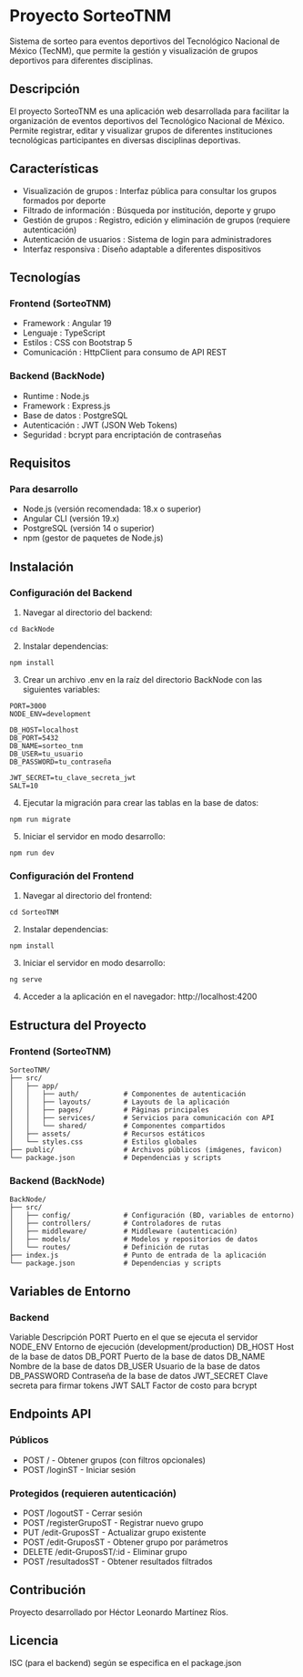 # Proyecto SorteoTNM
Sistema de sorteo para eventos deportivos del Tecnológico Nacional de México (TecNM), que permite la gestión y visualización de grupos deportivos para diferentes disciplinas.

## Descripción
El proyecto SorteoTNM es una aplicación web desarrollada para facilitar la organización de eventos deportivos del Tecnológico Nacional de México. Permite registrar, editar y visualizar grupos de diferentes instituciones tecnológicas participantes en diversas disciplinas deportivas.

## Características
- Visualización de grupos : Interfaz pública para consultar los grupos formados por deporte
- Filtrado de información : Búsqueda por institución, deporte y grupo
- Gestión de grupos : Registro, edición y eliminación de grupos (requiere autenticación)
- Autenticación de usuarios : Sistema de login para administradores
- Interfaz responsiva : Diseño adaptable a diferentes dispositivos
## Tecnologías
### Frontend (SorteoTNM)
- Framework : Angular 19
- Lenguaje : TypeScript
- Estilos : CSS con Bootstrap 5
- Comunicación : HttpClient para consumo de API REST
### Backend (BackNode)
- Runtime : Node.js
- Framework : Express.js
- Base de datos : PostgreSQL
- Autenticación : JWT (JSON Web Tokens)
- Seguridad : bcrypt para encriptación de contraseñas
## Requisitos
### Para desarrollo
- Node.js (versión recomendada: 18.x o superior)
- Angular CLI (versión 19.x)
- PostgreSQL (versión 14 o superior)
- npm (gestor de paquetes de Node.js)
## Instalación
### Configuración del Backend
1. Navegar al directorio del backend:
```
cd BackNode
```
2. Instalar dependencias:
```
npm install
```
3. Crear un archivo .env en la raíz del directorio BackNode con las siguientes variables:
```
PORT=3000
NODE_ENV=development

DB_HOST=localhost
DB_PORT=5432
DB_NAME=sorteo_tnm
DB_USER=tu_usuario
DB_PASSWORD=tu_contraseña

JWT_SECRET=tu_clave_secreta_jwt
SALT=10
```
4. Ejecutar la migración para crear las tablas en la base de datos:
```
npm run migrate
```
5. Iniciar el servidor en modo desarrollo:
```
npm run dev
```
### Configuración del Frontend
1. Navegar al directorio del frontend:
```
cd SorteoTNM
```
2. Instalar dependencias:
```
npm install
```
3. Iniciar el servidor en modo desarrollo:
```
ng serve
```
4. Acceder a la aplicación en el navegador: http://localhost:4200
## Estructura del Proyecto
### Frontend (SorteoTNM)
```
SorteoTNM/
├── src/
│   ├── app/
│   │   ├── auth/           # Componentes de autenticación
│   │   ├── layouts/        # Layouts de la aplicación
│   │   ├── pages/          # Páginas principales
│   │   ├── services/       # Servicios para comunicación con API
│   │   └── shared/         # Componentes compartidos
│   ├── assets/             # Recursos estáticos
│   └── styles.css          # Estilos globales
├── public/                 # Archivos públicos (imágenes, favicon)
└── package.json            # Dependencias y scripts
```
### Backend (BackNode)
```
BackNode/
├── src/
│   ├── config/             # Configuración (BD, variables de entorno)
│   ├── controllers/        # Controladores de rutas
│   ├── middleware/         # Middleware (autenticación)
│   ├── models/             # Modelos y repositorios de datos
│   └── routes/             # Definición de rutas
├── index.js                # Punto de entrada de la aplicación
└── package.json            # Dependencias y scripts
```
## Variables de Entorno
### Backend
Variable Descripción PORT Puerto en el que se ejecuta el servidor NODE_ENV Entorno de ejecución (development/production) DB_HOST Host de la base de datos DB_PORT Puerto de la base de datos DB_NAME Nombre de la base de datos DB_USER Usuario de la base de datos DB_PASSWORD Contraseña de la base de datos JWT_SECRET Clave secreta para firmar tokens JWT SALT Factor de costo para bcrypt

## Endpoints API
### Públicos
- POST / - Obtener grupos (con filtros opcionales)
- POST /loginST - Iniciar sesión
### Protegidos (requieren autenticación)
- POST /logoutST - Cerrar sesión
- POST /registerGrupoST - Registrar nuevo grupo
- PUT /edit-GruposST - Actualizar grupo existente
- POST /edit-GruposST - Obtener grupo por parámetros
- DELETE /edit-GruposST/:id - Eliminar grupo
- POST /resultadosST - Obtener resultados filtrados
## Contribución
Proyecto desarrollado por Héctor Leonardo Martínez Ríos.

## Licencia
ISC (para el backend) según se especifica en el package.json
